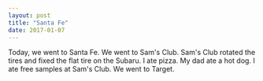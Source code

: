 ```yaml
---
layout: post
title: "Santa Fe"
date: 2017-01-07
---
```


Today, we went to Santa Fe. We went to Sam's Club. Sam's Club rotated the tires and fixed the flat tire on the Subaru. I ate pizza. My dad ate a hot dog. I ate free samples at Sam's Club. We went to Target.
